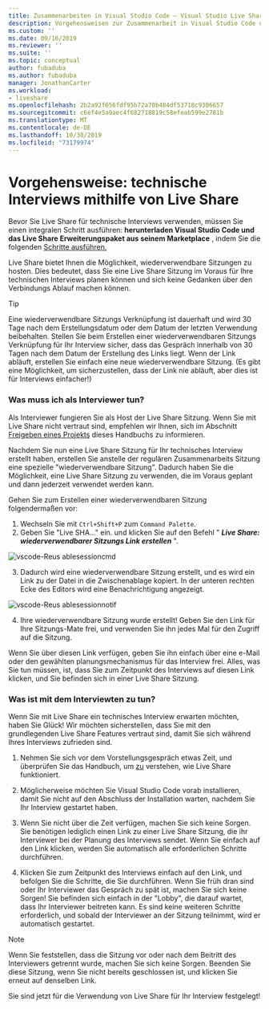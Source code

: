 ```yaml
---
title: Zusammenarbeiten in Visual Studio Code – Visual Studio Live Share | Microsoft-Dokumentation
description: Vorgehensweisen zur Zusammenarbeit in Visual Studio Code und Live Share
ms.custom: ''
ms.date: 09/16/2019
ms.reviewer: ''
ms.suite: ''
ms.topic: conceptual
author: fubaduba
ms.author: fubaduba
manager: JonathanCarter
ms.workload:
- liveshare
ms.openlocfilehash: 2b2a92f656fdf95b72a70b484df53718c9306657
ms.sourcegitcommit: c6ef4e5a9aec4f682718819c58efeab599e2781b
ms.translationtype: MT
ms.contentlocale: de-DE
ms.lasthandoff: 10/30/2019
ms.locfileid: "73179974"
---
```

<!--
Copyright © Microsoft Corporation
All rights reserved.
Creative Commons Attribution 4.0 License (International): https://creativecommons.org/licenses/by/4.0/legalcode
-->

# <a name="how-to-do-technical-interviews-using-live-share"></a>Vorgehensweise: technische Interviews mithilfe von Live Share

Bevor Sie Live Share für technische Interviews verwenden, müssen Sie einen integralen Schritt ausführen: **herunterladen Visual Studio Code und das Live Share Erweiterungspaket aus seinem Marketplace** , indem Sie die folgenden [Schritte ausführen.](../how-to-guides/vscode.md)

Live Share bietet Ihnen die Möglichkeit, wiederverwendbare Sitzungen zu hosten. Dies bedeutet, dass Sie eine Live Share Sitzung im Voraus für Ihre technischen Interviews planen können und sich keine Gedanken über den Verbindungs Ablauf machen können.

> [!TIP] 
>Eine wiederverwendbare Sitzungs Verknüpfung ist dauerhaft und wird 30 Tage nach dem Erstellungsdatum oder dem Datum der letzten Verwendung beibehalten. Stellen Sie beim Erstellen einer wiederverwendbaren Sitzungs Verknüpfung für Ihr Interview sicher, dass das Gespräch innerhalb von 30 Tagen nach dem Datum der Erstellung des Links liegt. Wenn der Link abläuft, erstellen Sie einfach eine neue wiederverwendbare Sitzung. (Es gibt eine Möglichkeit, um sicherzustellen, dass der Link nie abläuft, aber dies ist für Interviews einfacher!)

### <a name="what-to-do-as-an-interviewer"></a>**Was muss ich als Interviewer tun?**

Als Interviewer fungieren Sie als Host der Live Share Sitzung. Wenn Sie mit Live Share nicht vertraut sind, empfehlen wir Ihnen, sich im Abschnitt [Freigeben eines Projekts](../how-to-guides/vscode.md) dieses Handbuchs zu informieren.

Nachdem Sie nun eine Live Share Sitzung für Ihr technisches Interview erstellt haben, erstellen Sie anstelle der regulären Zusammenarbeits Sitzung eine spezielle "wiederverwendbare Sitzung". Dadurch haben Sie die Möglichkeit, eine Live Share Sitzung zu verwenden, die im Voraus geplant und dann jederzeit verwendet werden kann.

Gehen Sie zum Erstellen einer wiederverwendbaren Sitzung folgendermaßen vor:

1. Wechseln Sie mit `Ctrl+Shift+P` zum `Command Palette`.
1. Geben Sie "Live SHA..." ein. und klicken Sie auf den Befehl " **_Live Share: wiederverwendbarer Sitzungs Link erstellen_** ".

![vscode-Reus ablesessioncmd](../media/vscode-cmdpalette-createreusablelink.png)

3. Dadurch wird eine wiederverwendbare Sitzung erstellt, und es wird ein Link zu der Datei in die Zwischenablage kopiert. In der unteren rechten Ecke des Editors wird eine Benachrichtigung angezeigt.

![vscode-Reus ablesessionnotif](../media/vscode-notification-resuablesession.png)

4. Ihre wiederverwendbare Sitzung wurde erstellt! Geben Sie den Link für Ihre Sitzungs-Mate frei, und verwenden Sie ihn jedes Mal für den Zugriff auf die Sitzung.

Wenn Sie über diesen Link verfügen, geben Sie ihn einfach über eine e-Mail oder den gewählten planungsmechanismus für das Interview frei. Alles, was Sie tun müssen, ist, dass Sie zum Zeitpunkt des Interviews auf diesen Link klicken, und Sie befinden sich in einer Live Share Sitzung. 

### <a name="what-to-do-as-the-interviewee"></a>**Was ist mit dem Interviewten zu tun?**

Wenn Sie mit Live Share ein technisches Interview erwarten möchten, haben Sie Glück! Wir möchten sicherstellen, dass Sie mit den grundlegenden Live Share Features vertraut sind, damit Sie sich während Ihres Interviews zufrieden sind.

1. Nehmen Sie sich vor dem Vorstellungsgespräch etwas Zeit, und überprüfen Sie das Handbuch, um [zu](../how-to-guides/vscode.md) verstehen, wie Live Share funktioniert.

1. Möglicherweise möchten Sie Visual Studio Code vorab installieren, damit Sie nicht auf den Abschluss der Installation warten, nachdem Sie Ihr Interview gestartet haben.

1. Wenn Sie nicht über die Zeit verfügen, machen Sie sich keine Sorgen. Sie benötigen lediglich einen Link zu einer Live Share Sitzung, die ihr Interviewer bei der Planung des Interviews sendet. Wenn Sie einfach auf den Link klicken, werden Sie automatisch alle erforderlichen Schritte durchführen.

1. Klicken Sie zum Zeitpunkt des Interviews einfach auf den Link, und befolgen Sie die Schritte, die Sie durchführen. Wenn Sie früh dran sind oder Ihr Interviewer das Gespräch zu spät ist, machen Sie sich keine Sorgen! Sie befinden sich einfach in der "Lobby", die darauf wartet, dass Ihr Interviewer beitreten kann. Es sind keine weiteren Schritte erforderlich, und sobald der Interviewer an der Sitzung teilnimmt, wird er automatisch gestartet.

>[!NOTE]
>Wenn Sie feststellen, dass die Sitzung vor oder nach dem Beitritt des Interviewers getrennt wurde, machen Sie sich keine Sorgen. Beenden Sie diese Sitzung, wenn Sie nicht bereits geschlossen ist, und klicken Sie erneut auf denselben Link.

Sie sind jetzt für die Verwendung von Live Share für Ihr Interview festgelegt! 
